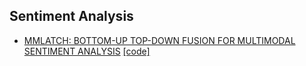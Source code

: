 ## Sentiment Analysis

- [MMLATCH: BOTTOM-UP TOP-DOWN FUSION FOR MULTIMODAL SENTIMENT
ANALYSIS](https://arxiv.org/pdf/2201.09828.pdf) [[code]](https://github.com/georgepar/mmlatch)


